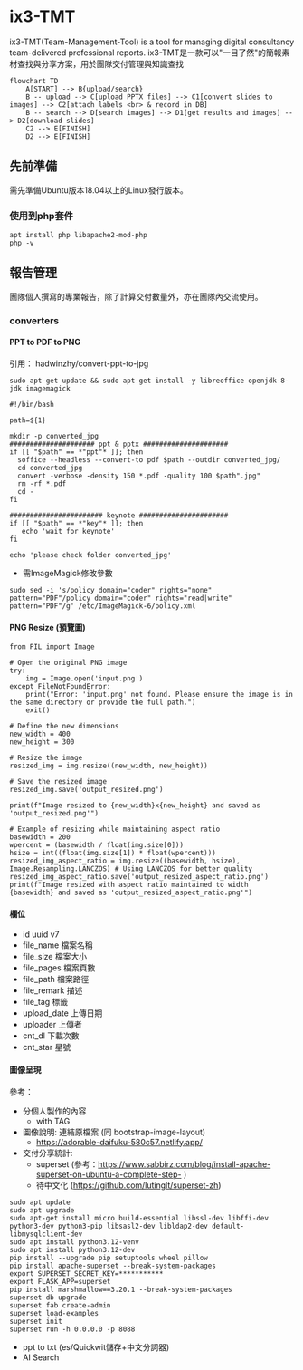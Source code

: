 # ix3-TMT 
ix3-TMT(Team-Management-Tool) is a tool for managing digital consultancy team-delivered professional reports.
ix3-TMT是一款可以"一目了然"的簡報素材查找與分享方案，用於團隊交付管理與知識查找

```mermaid
flowchart TD
    A[START] --> B{upload/search}
    B -- upload --> C[upload PPTX files] --> C1[convert slides to images] --> C2[attach labels <br> & record in DB]
    B -- search --> D[search images] --> D1[get results and images] --> D2[download slides]
    C2 --> E[FINISH]
    D2 --> E[FINISH]
```

## 先前準備 ##
需先準備Ubuntu版本18.04以上的Linux發行版本。

### 使用到php套件
```
apt install php libapache2-mod-php
php -v
```

## 報告管理 ##
團隊個人撰寫的專業報告，除了計算交付數量外，亦在團隊內交流使用。

### converters ###
#### PPT to PDF to PNG
引用： hadwinzhy/convert-ppt-to-jpg
<pre><code>sudo apt-get update && sudo apt-get install -y libreoffice openjdk-8-jdk imagemagick</code></pre>

<pre><code>#!/bin/bash

path=${1}

mkdir -p converted_jpg
##################### ppt & pptx #####################
if [[ "$path" == *"ppt"* ]]; then
  soffice --headless --convert-to pdf $path --outdir converted_jpg/
  cd converted_jpg
  convert -verbose -density 150 *.pdf -quality 100 $path".jpg"
  rm -rf *.pdf
  cd -
fi

####################### keynote ######################
if [[ "$path" == *"key"* ]]; then
   echo 'wait for keynote'
fi

echo 'please check folder converted_jpg'
</code></pre>

- 需ImageMagick修改參數
<pre><code>sudo sed -i 's/policy domain="coder" rights="none" pattern="PDF"/policy domain="coder" rights="read|write" pattern="PDF"/g' /etc/ImageMagick-6/policy.xml</code></pre>

#### PNG Resize (預覽圖)
```
from PIL import Image

# Open the original PNG image
try:
    img = Image.open('input.png')
except FileNotFoundError:
    print("Error: 'input.png' not found. Please ensure the image is in the same directory or provide the full path.")
    exit()

# Define the new dimensions
new_width = 400
new_height = 300

# Resize the image
resized_img = img.resize((new_width, new_height))

# Save the resized image
resized_img.save('output_resized.png')

print(f"Image resized to {new_width}x{new_height} and saved as 'output_resized.png'")

# Example of resizing while maintaining aspect ratio
basewidth = 200
wpercent = (basewidth / float(img.size[0]))
hsize = int((float(img.size[1]) * float(wpercent)))
resized_img_aspect_ratio = img.resize((basewidth, hsize), Image.Resampling.LANCZOS) # Using LANCZOS for better quality
resized_img_aspect_ratio.save('output_resized_aspect_ratio.png')
print(f"Image resized with aspect ratio maintained to width {basewidth} and saved as 'output_resized_aspect_ratio.png'")
```


#### 欄位
- id uuid v7
- file_name 檔案名稱
- file_size 檔案大小
- file_pages 檔案頁數
- file_path 檔案路徑
- file_remark 描述
- file_tag 標籤
- upload_date 上傳日期
- uploader 上傳者
- cnt_dl 下載次數
- cnt_star 星號

#### 圖像呈現 ####
參考：
 - 分個人製作的內容
   - with TAG  
 - 圖像說明: 連結原檔案 (同 bootstrap-image-layout)
   - https://adorable-daifuku-580c57.netlify.app/
 - 交付分享統計:
   - superset (參考：https://www.sabbirz.com/blog/install-apache-superset-on-ubuntu-a-complete-step- )
   - 待中文化 (https://github.com/lutinglt/superset-zh)
```
sudo apt update
sudo apt upgrade
sudo apt-get install micro build-essential libssl-dev libffi-dev python3-dev python3-pip libsasl2-dev libldap2-dev default-libmysqlclient-dev
sudo apt install python3.12-venv
sudo apt install python3.12-dev
pip install --upgrade pip setuptools wheel pillow 
pip install apache-superset --break-system-packages
export SUPERSET_SECRET_KEY=***********
export FLASK_APP=superset
pip install marshmallow==3.20.1 --break-system-packages
superset db upgrade
superset fab create-admin
superset load-examples
superset init
superset run -h 0.0.0.0 -p 8088
```  

 - ppt to txt (es/Quickwit儲存+中文分詞器)
 - AI Search
